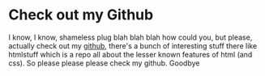 # Check out my Github

I know, I know, shameless plug blah blah blah how could you, but please, actually check out my [github](https://www.github.com/WafiWadud), there's a bunch of interesting stuff there like htmlstuff which is a repo all about the lesser known features of html (and css). So please please please check my github. Goodbye
